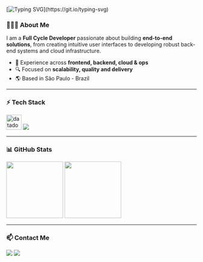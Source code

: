 [![Typing SVG](https://readme-typing-svg.demolab.com?font=Fira+Code&weight=600&size=28&pause=1000&color=1B55E9&width=600&lines=Hi%2C+Welcome!+👋;I'm+Matheus+Lima!;Full+Cycle+Developer+🧑🏻‍💻;Building+end-to-end+solutions!)](https://git.io/typing-svg)


### 👨🏻‍💻 About Me  
I am a **Full Cycle Developer** passionate about building **end-to-end solutions**, from creating intuitive user interfaces to developing robust back-end systems and cloud infrastructure.  

- 🚀 Experience across **frontend, backend, cloud & ops**  
- 🔍 Focused on **scalability, quality and delivery**  
- 🌎 Based in São Paulo - Brazil  

---

### ⚡ Tech Stack  
<p align="left"> 
  <img width="40" height="40" src="https://cdn.worldvectorlogo.com/logos/datadog-1.svg" alt="datadog"/>
  <img src="https://skillicons.dev/icons?i=aws,django,postgres,mysql,redis,rabbitmq,terraform,docker,github,git,typescript,react,nextjs,tailwind,figma&perline=8" />
</p>

---

### 📊 GitHub Stats  
<p>
  <img height="150em" src="https://github-readme-stats.vercel.app/api?username=matheusbanqueiro&show_icons=true&theme=tokyonight&include_all_commits=true&count_private=true"/>
  <img height="150em" src="https://github-readme-stats.vercel.app/api/top-langs/?username=matheusbanqueiro&layout=compact&langs_count=7&theme=tokyonight"/>
</p>

---

### 📫 Contact Me  
<a href="https://www.linkedin.com/in/matheusbanqueiro/" target="_blank"><img src="https://img.shields.io/badge/-LinkedIn-%230077B5?style=for-the-badge&logo=linkedin&logoColor=white"></a>
<a href="mailto:mbanqueirolima@gmail.com"><img src="https://img.shields.io/badge/Gmail-D14836?style=for-the-badge&logo=gmail&logoColor=white"></a>
